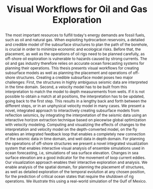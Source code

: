 ---
layout: publication
title: "Visual Workflows for Oil and Gas Exploration"
key: 2013_phd_thesis
type: pdfthesis
shortname: 
image:
image_large:

authors:
- hollt

journal: Ph.D. Thesis
jourunal-short: 
school: King Abdullah University of Science and Technology
page_start: 
page_end: 
volume: 
issue: 
year: 2013
award: 

doi: 
pdf: 2013_phd_thesis.pdf
poster:
video:

code:

supplements:
  - name: Defense Slides
    link: 2013_phd_thesis_slides.pdf
    icon: powerpoint

abstract: "The most important resources to fulfill today's energy demands are fossil fuels, such as oil and natural gas. When exploiting hydrocarbon reservoirs, a detailed and credible model of the subsurface structures to plan the path of the borehole, is crucial in order to minimize economic and ecological risks. Before that, the placement, as well as the operations of oil rigs need to be planned carefully, as off-shore oil exploration is vulnerable to hazards caused by strong currents. The oil and gas industry therefore relies on accurate ocean forecasting systems for planning their operations. 
This thesis presents visual workflows for creating subsurface models as well as planning the placement and operations of off-shore structures. 
Creating a credible subsurface model poses two major challenges: First, the structures in highly ambiguous seismic data are interpreted in the time domain. Second, a velocity model has to be built from this interpretation to match the model to depth measurements from wells. If it is not possible to obtain a match at all positions, the interpretation has to be updated, going back to the first step. This results in a lengthy back and forth between the different steps, or in an unphysical velocity model in many cases. We present a novel, integrated approach to interactively creating subsurface models from reflection seismics, by integrating the interpretation of the seismic data using an interactive horizon extraction technique based on piecewise global optimization with velocity modeling. Computing and visualizing the effects of changes to the interpretation and velocity model on the depth-converted model, on the fly enables an integrated feedback loop that enables a completely new connection of the seismic data in time domain, and well data in depth domain. 
For planning the operations of off-shore structures we present a novel integrated visualization system that enables interactive visual analysis of ensemble simulations used in ocean forecasting, i.e, simulations of sea surface elevation. Changes in sea surface elevation are a good indicator for the movement of loop current eddies. Our visualization approach enables their interactive exploration and analysis. We enable analysis of the spatial domain, for planning the placement of structures, as well as detailed exploration of the temporal evolution at any chosen position, for the prediction of critical ocean states that require the shutdown of rig operations. We illustrate this using a real-world simulation of the Gulf of Mexico."

---